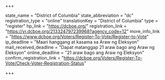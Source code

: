 +++

state_name = "District of Columbia"
state_abbreviation = "dc"
registration_type = "online"
translationKey = "District of Columbia"
type = "register"
hp_link = "https://dcboe.org/"
registration_link = "https://vr.dcboe.org/213324797239968?agency_code=12"
more_info_link = "https://www.dcboe.org/Voters/Register-To-Vote/Register-to-Vote"
ip_deadline = "Maari hanggang at kasama sa  Araw ng Eleksyon"
mail_received_deadline = "Dapat matanggap 21 araw bago ang Araw ng Eleksyon"
online_deadline = "21 araw bago ang Araw ng Eleksyon"
confirm_registration_link = "https://dcboe.org/Voters/Register-To-Vote/Check-Voter-Registration-Status"

+++